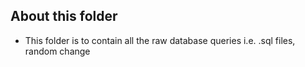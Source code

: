 ## About this folder

- This folder is to contain all the raw database queries i.e. .sql files, random change

